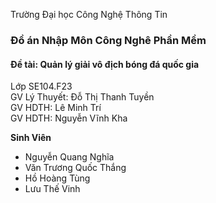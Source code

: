 Trường Đại học Công Nghệ Thông Tin
<h3>Đồ án Nhập Môn Công Nghê Phần Mềm</h3>
<h4>Đề tài: Quản lý giải vô địch bóng đá quốc gia</h4>

Lớp SE104.F23</br>
GV Lý Thuyết: Đỗ Thị Thanh Tuyền</br>
GV HDTH: Lê Minh Trí</br>
GV HDTH: Nguyễn Vĩnh Kha</br>

<b>Sinh Viên</b>
<ul>
<li>Nguyễn Quang Nghĩa</li>
<li>Văn Trương Quốc Thắng</li>
<li>Hồ Hoàng Tùng</li>
<li>Lưu Thế Vinh</li>
</ul>
